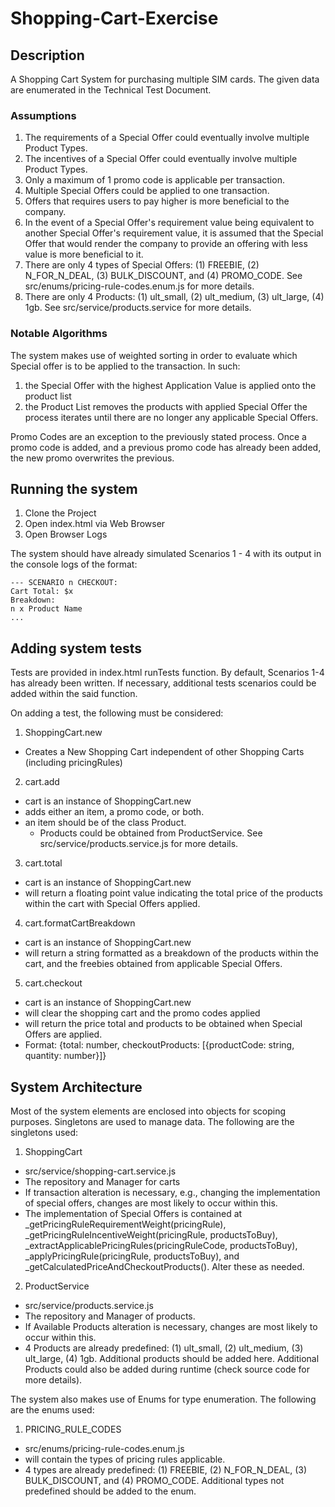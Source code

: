 # Shopping-Cart-Exercise

## Description
A Shopping Cart System for purchasing multiple SIM cards. The given data are enumerated in the Technical Test Document.

### Assumptions
1. The requirements of a Special Offer could eventually involve multiple Product Types.
2. The incentives of a Special Offer could eventually involve multiple Product Types.
3. Only a maximum of 1 promo code is applicable per transaction.
4. Multiple Special Offers could be applied to one transaction.
5. Offers that requires users to pay higher is more beneficial to the company.
6. In the event of a Special Offer's requirement value being equivalent to another Special Offer's requirement value, it is assumed that the Special Offer that would render the company to provide an offering with less value is more beneficial to it.
7. There are only 4 types of Special Offers: (1) FREEBIE, (2) N_FOR_N_DEAL, (3) BULK_DISCOUNT, and (4) PROMO_CODE. See src/enums/pricing-rule-codes.enum.js for more details.
8. There are only 4 Products: (1) ult_small, (2) ult_medium, (3) ult_large, (4) 1gb. See src/service/products.service for more details.

### Notable Algorithms
The system makes use of weighted sorting in order to evaluate which Special offer is to be applied to the transaction. In such:
1. the Special Offer with the highest Application Value is applied onto the product list
2. the Product List removes the products with applied Special Offer
the process iterates until there are no longer any applicable Special Offers.

Promo Codes are an exception to the previously stated process. Once a promo code is added, and a previous promo code has already been added, the new promo overwrites the previous.

## Running the system
1. Clone the Project
2. Open index.html via Web Browser
3. Open Browser Logs

The system should have already simulated Scenarios 1 - 4 with its output in the console logs of the format:
```
--- SCENARIO n CHECKOUT:
Cart Total: $x
Breakdown:
n x Product Name
...
```

## Adding system tests
Tests are provided in index.html runTests function. By default, Scenarios 1-4 has already been written. If necessary, additional tests scenarios could be added within the said function.

On adding a test, the following must be considered:
1. ShoppingCart.new
  - Creates a New Shopping Cart independent of other Shopping Carts (including pricingRules)
2. cart.add
  - cart is an instance of ShoppingCart.new
  - adds either an item, a promo code, or both.
  - an item should be of the class Product.
    - Products could be obtained from ProductService. See src/service/products.service.js for more details.
3. cart.total
  - cart is an instance of ShoppingCart.new
  - will return a floating point value indicating the total price of the products within the cart with Special Offers applied.
4. cart.formatCartBreakdown
  - cart is an instance of ShoppingCart.new
  - will return a string formatted as a breakdown of the products within the cart, and the freebies obtained from applicable Special Offers.
5. cart.checkout
  - cart is an instance of ShoppingCart.new
  - will clear the shopping cart and the promo codes applied
  - will return the price total and products to be obtained when Special Offers are applied.
  - Format: {total: number, checkoutProducts: [{productCode: string, quantity: number}]}

## System Architecture
Most of the system elements are enclosed into objects for scoping purposes. Singletons are used to manage data. The following are the singletons used:
1. ShoppingCart
  - src/service/shopping-cart.service.js
  - The repository and Manager for carts
  - If transaction alteration is necessary, e.g., changing the implementation of special offers, changes are most likely to occur within this.
  - The implementation of Special Offers is contained at \_getPricingRuleRequirementWeight(pricingRule), \_getPricingRuleIncentiveWeight(pricingRule, productsToBuy), \_extractApplicablePricingRules(pricingRuleCode, productsToBuy), \_applyPricingRule(pricingRule, productsToBuy), and \_getCalculatedPriceAndCheckoutProducts(). Alter these as needed.
2. ProductService
  - src/service/products.service.js
  - The repository and Manager of products.
  - If Available Products alteration is necessary, changes are most likely to occur within this.
  - 4 Products are already predefined: (1) ult_small, (2) ult_medium, (3) ult_large, (4) 1gb. Additional products should be added here. Additional Products could also be added during runtime (check source code for more details).

The system also makes use of Enums for type enumeration. The following are the enums used:
1. PRICING_RULE_CODES
  - src/enums/pricing-rule-codes.enum.js
  - will contain the types of pricing rules applicable.
  - 4 types are already predefined: (1) FREEBIE, (2) N_FOR_N_DEAL, (3) BULK_DISCOUNT, and (4) PROMO_CODE. Additional types not predefined should be added to the enum.
